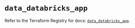 # `data_databricks_app`

Refer to the Terraform Registry for docs: [`data_databricks_app`](https://registry.terraform.io/providers/databricks/databricks/1.89.0/docs/data-sources/app).

